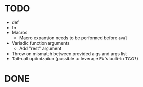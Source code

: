 # TODO

- def
- fn
- Macros
  - Macro expansion needs to be performed before `eval`
- Variadic function arguments
  - Add "rest" argument
- Throw on mismatch between provided args and args list
- Tail-call optimization (possible to leverage F#'s built-in TCO?)

# DONE
